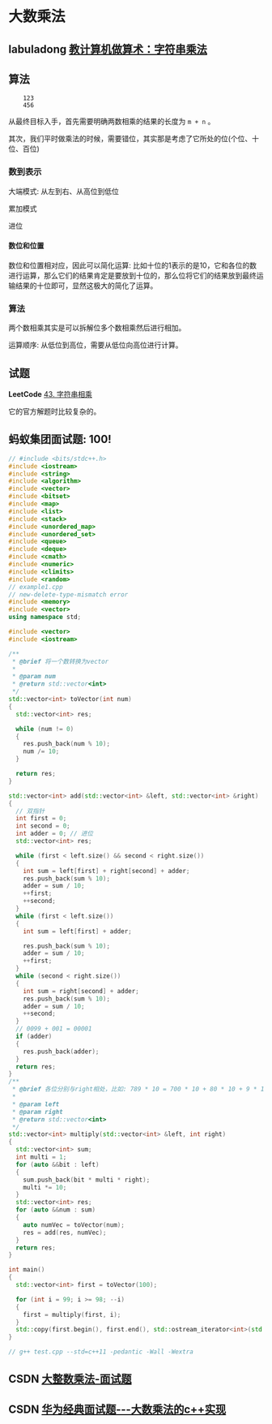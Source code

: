 # 大数乘法



## labuladong [教计算机做算术：字符串乘法](https://mp.weixin.qq.com/s?__biz=MzAxODQxMDM0Mw==&mid=2247484466&idx=1&sn=0281340cc1f41230e4512e905b9d27dd&scene=21#wechat_redirect)



## 算法

```
    123
    456

```

从最终目标入手，首先需要明确两数相乘的结果的长度为 `m + n` 。

其次，我们平时做乘法的时候，需要错位，其实那是考虑了它所处的位(个位、十位、百位)





### 数到表示

大端模式: 从左到右、从高位到低位

累加模式

进位

#### 数位和位置

数位和位置相对应，因此可以简化运算: 比如十位的1表示的是10，它和各位的数进行运算，那么它们的结果肯定是要放到十位的，那么位将它们的结果放到最终运输结果的十位即可，显然这极大的简化了运算。

### 算法

两个数相乘其实是可以拆解位多个数相乘然后进行相加。

运算顺序: 从低位到高位，需要从低位向高位进行计算。

## 试题

**LeetCode** [43. 字符串相乘](https://leetcode.cn/problems/multiply-strings/)

它的官方解题时比较复杂的。



## 蚂蚁集团面试题: 100!

```c++
// #include <bits/stdc++.h>
#include <iostream>
#include <string>
#include <algorithm>
#include <vector>
#include <bitset>
#include <map>
#include <list>
#include <stack>
#include <unordered_map>
#include <unordered_set>
#include <queue>
#include <deque>
#include <cmath>
#include <numeric>
#include <climits>
#include <random>
// example1.cpp
// new-delete-type-mismatch error
#include <memory>
#include <vector>
using namespace std;

#include <vector>
#include <iostream>

/**
 * @brief 将一个数转换为vector
 *
 * @param num
 * @return std::vector<int>
 */
std::vector<int> toVector(int num)
{
  std::vector<int> res;

  while (num != 0)
  {
    res.push_back(num % 10);
    num /= 10;
  }

  return res;
}

std::vector<int> add(std::vector<int> &left, std::vector<int> &right)
{
  // 双指针
  int first = 0;
  int second = 0;
  int adder = 0; // 进位
  std::vector<int> res;

  while (first < left.size() && second < right.size())
  {
    int sum = left[first] + right[second] + adder;
    res.push_back(sum % 10);
    adder = sum / 10;
    ++first;
    ++second;
  }
  while (first < left.size())
  {
    int sum = left[first] + adder;

    res.push_back(sum % 10);
    adder = sum / 10;
    ++first;
  }
  while (second < right.size())
  {
    int sum = right[second] + adder;
    res.push_back(sum % 10);
    adder = sum / 10;
    ++second;
  }
  // 0099 + 001 = 00001
  if (adder)
  {
    res.push_back(adder);
  }
  return res;
}
/**
 * @brief 各位分别与right相处，比如: 789 * 10 = 700 * 10 + 80 * 10 + 9 * 10
 *
 * @param left
 * @param right
 * @return std::vector<int>
 */
std::vector<int> multiply(std::vector<int> &left, int right)
{
  std::vector<int> sum;
  int multi = 1;
  for (auto &&bit : left)
  {
    sum.push_back(bit * multi * right);
    multi *= 10;
  }
  std::vector<int> res;
  for (auto &&num : sum)
  {
    auto numVec = toVector(num);
    res = add(res, numVec);
  }
  return res;
}

int main()
{
  std::vector<int> first = toVector(100);

  for (int i = 99; i >= 98; --i)
  {
    first = multiply(first, i);
  }
  std::copy(first.begin(), first.end(), std::ostream_iterator<int>(std::cout, " "));
}

// g++ test.cpp --std=c++11 -pedantic -Wall -Wextra

```





## CSDN [大整数乘法-面试题](https://blog.csdn.net/weixin_42804808/article/details/109724408)



## CSDN [华为经典面试题---大数乘法的c++实现](https://blog.csdn.net/LucasDove/article/details/50728508)

